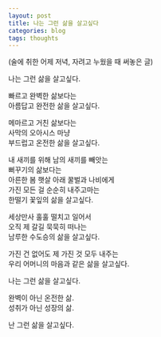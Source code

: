 ```yaml
---
layout: post
title: 나는 그런 삶을 살고싶다
categories: blog
tags: thoughts
--- 
```


(술에 취한 어제 저녁, 자려고 누웠을 때 써놓은 글)

나는 그런 삶을 살고싶다.

빠르고 완벽한 삶보다는  
아름답고 완전한 삶을 살고싶다.

메마르고 거친 삶보다는  
사막의 오아시스 마냥  
부드럽고 온전한 삶을 살고싶다.

내 새끼를 위해 남의 새끼를 빼앗는  
뻐꾸기의 삶보다는  
아른한 봄 햇살 아래 꿀벌과 나비에게  
가진 모든 걸 순순히 내주고마는  
한떨기 꽃잎의 삶을 살고싶다.  

세상만사 훌훌 떨치고 일어서  
오직 제 갈길 묵묵히 떠나는  
남루한 수도승의 삶을 살고싶다.  

가진 건 없어도 제 가진 것 모두 내주는  
우리 어머니의 마음과 같은 삶을 살고싶다.  

나는 그런 삶을 살고싶다.  

완벽이 아닌 온전한 삶.  
성취가 아닌 성장의 삶.  

난 그런 삶을 살고싶다.  